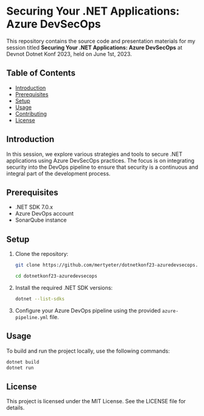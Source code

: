 # Securing Your .NET Applications: Azure DevSecOps

This repository contains the source code and presentation materials for my session titled **Securing Your .NET Applications: Azure DevSecOps** at Devnot Dotnet Konf 2023, held on June 1st, 2023.

## Table of Contents

- [Introduction](#introduction)
- [Prerequisites](#prerequisites)
- [Setup](#setup)
- [Usage](#usage)
- [Contributing](#contributing)
- [License](#license)

## Introduction

In this session, we explore various strategies and tools to secure .NET applications using Azure DevSecOps practices. The focus is on integrating security into the DevOps pipeline to ensure that security is a continuous and integral part of the development process.

## Prerequisites

- .NET SDK 7.0.x
- Azure DevOps account
- SonarQube instance

## Setup

1. Clone the repository:
    ```sh
    git clone https://github.com/mertyeter/dotnetkonf23-azuredevsecops.git
    
    cd dotnetkonf23-azuredevsecops
    ```

2. Install the required .NET SDK versions:
    ```sh
    dotnet --list-sdks
    ```

3. Configure your Azure DevOps pipeline using the provided `azure-pipeline.yml` file.

## Usage

To build and run the project locally, use the following commands:

```sh
dotnet build
dotnet run
```

## License
This project is licensed under the MIT License. See the LICENSE file for details.